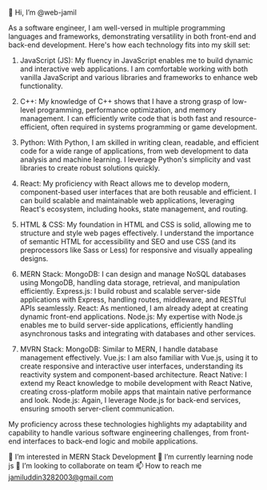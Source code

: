 👋 Hi, I’m @web-jamil

 
As a software engineer, I am well-versed in multiple programming languages and frameworks, demonstrating versatility in both front-end and back-end development. Here's how each technology fits into my skill set:

1. JavaScript (JS): My fluency in JavaScript enables me to build dynamic and interactive web applications. I am comfortable working with both vanilla JavaScript and various libraries and frameworks to enhance web functionality.

2. C++: My knowledge of C++ shows that I have a strong grasp of low-level programming, performance optimization, and memory management. I can efficiently write code that is both fast and resource-efficient, often required in systems programming or game development.

3. Python: With Python, I am skilled in writing clean, readable, and efficient code for a wide range of applications, from web development to data analysis and machine learning. I leverage Python's simplicity and vast libraries to create robust solutions quickly.

4. React: My proficiency with React allows me to develop modern, component-based user interfaces that are both reusable and efficient. I can build scalable and maintainable web applications, leveraging React's ecosystem, including hooks, state management, and routing.

5. HTML & CSS: My foundation in HTML and CSS is solid, allowing me to structure and style web pages effectively. I understand the importance of semantic HTML for accessibility and SEO and use CSS (and its preprocessors like Sass or Less) for responsive and visually appealing designs.

6. MERN Stack:
    MongoDB: I can design and manage NoSQL databases using MongoDB, handling data storage, retrieval, and manipulation efficiently.
   Express.js: I build robust and scalable server-side applications with Express, handling routes, middleware, and RESTful APIs seamlessly.
   React: As mentioned, I am already adept at creating dynamic front-end applications.
   Node.js: My expertise with Node.js enables me to build server-side applications, efficiently handling asynchronous tasks and integrating with databases and other services.

7. MVRN Stack:
   MongoDB: Similar to MERN, I handle database management effectively.
   Vue.js: I am also familiar with Vue.js, using it to create responsive and interactive user interfaces, understanding its reactivity system and component-based architecture.
   React Native: I extend my React knowledge to mobile development with React Native, creating cross-platform mobile apps that maintain native performance and look.
   Node.js: Again, I leverage Node.js for back-end services, ensuring smooth server-client communication.

My proficiency across these technologies highlights my adaptability and capability to handle various software engineering challenges, from front-end interfaces to back-end logic and mobile applications.






 👀 I’m interested in MERN Stack Development 
🌱 I’m currently learning node js
 💞️ I’m looking to collaborate on team
📫 How to reach me jamiluddin3282003@gmail.com
